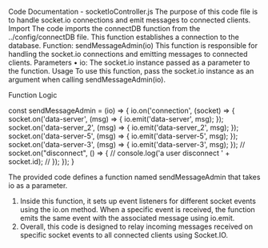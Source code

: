 Code Documentation - socketIoController.js
The purpose of this code file is to handle socket.io connections and emit messages to connected clients.
Import
The code imports the connectDB function from the ../config/connectDB file. This function establishes a connection to the database.
Function: sendMessageAdmin(io)
This function is responsible for handling the socket.io connections and emitting messages to connected clients.
Parameters
•	io: The socket.io instance passed as a parameter to the function.
Usage
To use this function, pass the socket.io instance as an argument when calling sendMessageAdmin(io).

    
Function Logic

const sendMessageAdmin = (io) => {
    io.on('connection', (socket) => {
        socket.on('data-server', (msg) => {
            io.emit('data-server', msg);
        });
        socket.on('data-server_2', (msg) => {
            io.emit('data-server_2', msg);
        });
        socket.on('data-server-5', (msg) => {
            io.emit('data-server-5', msg);
        });
        socket.on('data-server-3', (msg) => {
            io.emit('data-server-3', msg);
        });
        // socket.on("disconnect", () => {
        // console.log('a user disconnect ' + socket.id);
        // });
    });
} 
    

The provided code defines a function named sendMessageAdmin that takes io as a parameter. 

1.	Inside this function, it sets up event listeners for different socket events using the io.on method. When a specific event is received, the function emits the same event with the associated message using io.emit.
2.	Overall, this code is designed to relay incoming messages received on specific socket events to all connected clients using Socket.IO.
    	

